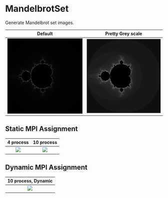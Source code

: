 # MandelbrotSet

Generate Mandelbrot set images.

|         Default         |       Pretty Grey scale        |
| :---------------------: | :----------------------------: |
| ![](images/dynamic.png) | ![](images/dynamic_pretty.png) |

## Static MPI Assignment

|        4 process         |        10 process         |
| :----------------------: | :-----------------------: |
| ![](images/static_4.gif) | ![](images/static_10.gif) |

## Dynamic MPI Assignment

|   10 process, Dynamic   |
| :---------------------: |
| ![](images/dynamic.gif) |

